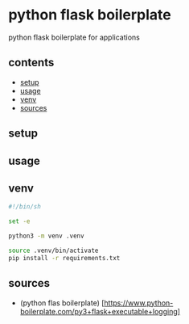 
<!-- omit in toc -->
# python flask boilerplate

python flask boilerplate for applications

<!-- omit in toc -->
## contents

- [setup](#setup)
- [usage](#usage)
- [venv](#venv)
- [sources](#sources)

## setup

## usage

## venv

```sh
#!/bin/sh

set -e

python3 -m venv .venv

source .venv/bin/activate
pip install -r requirements.txt
```

## sources

- (python flas boilerplate) [https://www.python-boilerplate.com/py3+flask+executable+logging]
